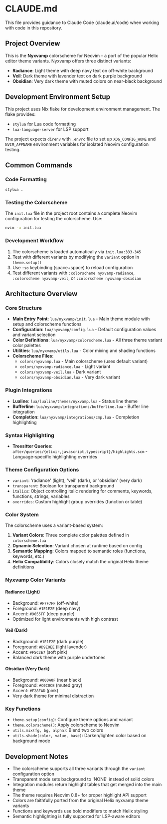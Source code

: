 # CLAUDE.md

This file provides guidance to Claude Code (claude.ai/code) when working with code in this repository.

## Project Overview

This is the **Nyxvamp** colorscheme for Neovim - a port of the popular Helix editor theme variants. Nyxvamp offers three distinct variants:
- **Radiance**: Light theme with deep navy text on off-white background
- **Veil**: Dark theme with lavender text on dark purple background  
- **Obsidian**: Very dark theme with muted colors on near-black background

## Development Environment Setup

This project uses Nix flake for development environment management. The flake provides:
- `stylua` for Lua code formatting
- `lua-language-server` for LSP support

The project expects `direnv` with `.envrc` file to set up `XDG_CONFIG_HOME` and `NVIM_APPNAME` environment variables for isolated Neovim configuration testing.

## Common Commands

### Code Formatting
```bash
stylua .
```

### Testing the Colorscheme
The `init.lua` file in the project root contains a complete Neovim configuration for testing the colorscheme. Use:
```bash
nvim -u init.lua
```

### Development Workflow
1. The colorscheme is loaded automatically via `init.lua:333-345`
2. Test with different variants by modifying the `variant` option in `theme.setup()`
3. Use `:so` keybinding (space+space) to reload configuration
4. Test different variants with `:colorscheme nyxvamp-radiance`, `:colorscheme nyxvamp-veil`, or `:colorscheme nyxvamp-obsidian`

## Architecture Overview

### Core Structure
- **Main Entry Point**: `lua/nyxvamp/init.lua` - Main theme module with setup and colorscheme functions
- **Configuration**: `lua/nyxvamp/config.lua` - Default configuration values and variant selection
- **Color Definitions**: `lua/nyxvamp/colorscheme.lua` - All three theme variant color palettes
- **Utilities**: `lua/nyxvamp/utils.lua` - Color mixing and shading functions
- **Colorscheme Files**: 
  - `colors/nyxvamp.lua` - Main colorscheme (uses default variant)
  - `colors/nyxvamp-radiance.lua` - Light variant
  - `colors/nyxvamp-veil.lua` - Dark variant  
  - `colors/nyxvamp-obsidian.lua` - Very dark variant

### Plugin Integrations
- **Lualine**: `lua/lualine/themes/nyxvamp.lua` - Status line theme
- **Bufferline**: `lua/nyxvamp/integrations/bufferline.lua` - Buffer line integration
- **Completion**: `lua/nyxvamp/integrations/cmp.lua` - Completion highlighting

### Syntax Highlighting
- **Treesitter Queries**: `after/queries/{elixir,javascript,typescript}/highlights.scm` - Language-specific highlighting overrides

### Theme Configuration Options
- `variant`: 'radiance' (light), 'veil' (dark), or 'obsidian' (very dark)
- `transparent`: Boolean for transparent background
- `italics`: Object controlling italic rendering for comments, keywords, functions, strings, variables
- `overrides`: Custom highlight group overrides (function or table)

### Color System
The colorscheme uses a variant-based system:
1. **Variant Colors**: Three complete color palettes defined in `colorscheme.lua`
2. **Dynamic Selection**: Variant chosen at runtime based on config
3. **Semantic Mapping**: Colors mapped to semantic roles (functions, keywords, etc.)
4. **Helix Compatibility**: Colors closely match the original Helix theme definitions

### Nyxvamp Color Variants

#### Radiance (Light)
- Background: `#F7F7FF` (off-white)
- Foreground: `#1E1E2E` (deep navy)
- Accent: `#9655FF` (deep purple)
- Optimized for light environments with high contrast

#### Veil (Dark) 
- Background: `#1E1E2E` (dark purple)
- Foreground: `#D9E0EE` (light lavender)
- Accent: `#F5C2E7` (soft pink)
- Balanced dark theme with purple undertones

#### Obsidian (Very Dark)
- Background: `#000A0F` (near black)
- Foreground: `#C0C0CE` (muted gray)
- Accent: `#F28FAD` (pink)
- Very dark theme for minimal distraction

### Key Functions
- `theme.setup(config)`: Configure theme options and variant
- `theme.colorscheme()`: Apply colorscheme to Neovim
- `utils.mix(fg, bg, alpha)`: Blend two colors
- `utils.shade(color, value, base)`: Darken/lighten color based on background mode

## Development Notes

- The colorscheme supports all three variants through the `variant` configuration option
- Transparent mode sets background to 'NONE' instead of solid colors
- Integration modules return highlight tables that get merged into the main theme
- The theme requires Neovim 0.8+ for proper highlight API support
- Colors are faithfully ported from the original Helix nyxvamp theme variants
- Functions and keywords use bold modifiers to match Helix styling
- Semantic highlighting is fully supported for LSP-aware editors